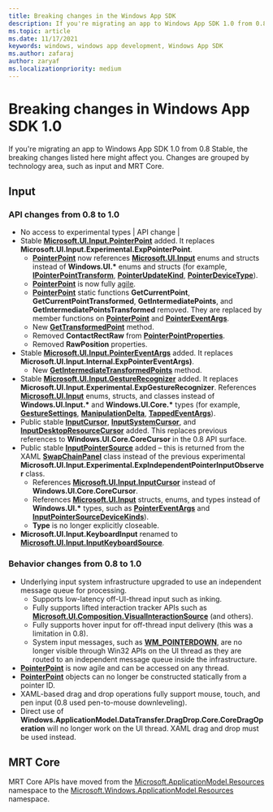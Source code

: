 ```yaml
---
title: Breaking changes in the Windows App SDK
description: If you're migrating an app to Windows App SDK 1.0 from 0.8 Stable, the breaking changes listed here might affect you. Changes are grouped by technology area, such as input and MRT Core.
ms.topic: article
ms.date: 11/17/2021
keywords: windows, windows app development, Windows App SDK 
ms.author: zafaraj
author: zaryaf
ms.localizationpriority: medium
---
```


# Breaking changes in Windows App SDK 1.0

If you're migrating an app to Windows App SDK 1.0 from 0.8 Stable, the breaking changes listed here might affect you. Changes are grouped by technology area, such as input and MRT Core.

## Input

### API changes from 0.8 to 1.0

- No access to experimental types | API change |
- Stable [**Microsoft.UI.Input.PointerPoint**](/windows/winui/api/microsoft.ui.input.pointerpoint) added. It replaces **Microsoft.UI.Input.Experimental.ExpPointerPoint**.
  - [**PointerPoint**](/windows/winui/api/microsoft.ui.input.pointerpoint) now references [**Microsoft.UI.Input**](/windows/winui/api/microsoft.ui.input) enums and structs instead of **Windows.UI.\*** enums and structs (for example, [**IPointerPointTransform**](/windows/winui/api/microsoft.ui.input.ipointerpointtransform), [**PointerUpdateKind**](/windows/winui/api/microsoft.ui.input.pointerupdatekind), [**PointerDeviceType**](/windows/winui/api/microsoft.ui.input.pointerdevicetype)).
  - [**PointerPoint**](/windows/winui/api/microsoft.ui.input.pointerpoint) is now fully [agile](/windows/uwp/cpp-and-winrt-apis/agile-objects).
  - [**PointerPoint**](/windows/winui/api/microsoft.ui.input.pointerpoint) static functions **GetCurrentPoint**, **GetCurrentPointTransformed**, **GetIntermediatePoints**, and **GetIntermediatePointsTransformed** removed. They are replaced by member functions on [**PointerPoint**](/windows/winui/api/microsoft.ui.input.pointerpoint) and [**PointerEventArgs**](/windows/winui/api/microsoft.ui.input.pointereventargs).
  - New [**GetTransformedPoint**](/windows/winui/api/microsoft.ui.input.pointerpoint.gettransformedpoint) method.
  - Removed **ContactRectRaw** from [**PointerPointProperties**](/windows/winui/api/microsoft.ui.input.pointerpointproperties).
  - Removed **RawPosition** properties.
- Stable [**Microsoft.UI.Input.PointerEventArgs**](/windows/winui/api/microsoft.ui.input.pointereventargs) added. It replaces **Microsoft.UI.Input.Internal.ExpPointerEventArgs)**.
  - New [**GetIntermediateTransformedPoints**](/windows/winui/api/microsoft.ui.input.pointereventargs.getintermediatetransformedpoints) method.
- Stable [**Microsoft.UI.Input.GestureRecognizer**](/windows/winui/api/microsoft.ui.input.gesturerecognizer) added. It replaces **Microsoft.UI.Input.Experimental.ExpGestureRecognizer**. References [**Microsoft.UI.Input**](/windows/winui/api/microsoft.ui.input) enums, structs, and classes instead of **Windows.UI.Input.\*** and **Windows.UI.Core.\*** types (for example, [**GestureSettings**](/windows/winui/api/microsoft.ui.input.gesturesettings), [**ManipulationDelta**](/windows/winui/api/microsoft.ui.input.manipulationdelta), [**TappedEventArgs**](/windows/winui/api/microsoft.ui.input.tappedeventargs)).
- Public stable [**InputCursor**](/windows/winui/api/microsoft.ui.input.inputcursor), [**InputSystemCursor**](/windows/winui/api/microsoft.ui.input.inputsystemcursor), and [**InputDesktopResourceCursor**](/windows/winui/api/microsoft.ui.input.inputdesktopresourcecursor) added. This replaces previous references to **Windows.UI.Core.CoreCursor** in the 0.8 API surface.
- Public stable [**InputPointerSource**](/windows/winui/api/microsoft.ui.input.inputpointersource) added – this is returned from the XAML [**SwapChainPanel**](/windows/winui/api/microsoft.ui.xaml.controls.swapchainpanel) class instead of the previous experimental **Microsoft.UI.Input.Experimental.ExpIndependentPointerInputObserver** class.
  - References [**Microsoft.UI.Input.InputCursor**](/windows/winui/api/microsoft.ui.input.inputcursor) instead of **Windows.UI.Core.CoreCursor**.
  - References [**Microsoft.UI.Input**](/windows/winui/api/microsoft.ui.input) structs, enums, and types instead of **Windows.UI.\*** types, such as  [**PointerEventArgs**](/windows/winui/api/microsoft.ui.input.pointereventargs) and [**InputPointerSourceDeviceKinds**](/windows/winui/api/microsoft.ui.input.inputpointersourcedevicekinds)).
  - **Type** is no longer explicitly closeable.
- **Microsoft.UI.Input.KeyboardInput** renamed to [**Microsoft.UI.Input.InputKeyboardSource**](/windows/winui/api/microsoft.ui.input.inputkeyboardsource).

### Behavior changes from 0.8 to 1.0

- Underlying input system infrastructure upgraded to use an independent message queue for processing.
  - Supports low-latency off-UI-thread input such as inking.
  - Fully supports lifted interaction tracker APIs such as [**Microsoft.UI.Composition.VisualInteractionSource**](/windows/winui/api/microsoft.ui.composition.interactions.visualinteractionsource) (and others).
  - Fully supports hover input for off-thread input delivery (this was a limitation in 0.8).
  - System input messages, such as [**WM_POINTERDOWN**](/windows/win32/inputmsg/wm-pointerdown), are no longer visible through Win32 APIs on the UI thread as they are routed to an independent message queue inside the infrastructure.
- [**PointerPoint**](/windows/winui/api/microsoft.ui.input.pointerpoint) is now agile and can be accessed on any thread.
- [**PointerPoint**](/windows/winui/api/microsoft.ui.input.pointerpoint) objects can no longer be constructed statically from a pointer ID.
- XAML-based drag and drop operations fully support mouse, touch, and pen input (0.8 used pen-to-mouse downleveling).
- Direct use of **Windows.ApplicationModel.DataTransfer.DragDrop.Core.CoreDragOperation** will no longer work on the UI thread. XAML drag and drop must be used instead.

## MRT Core  

MRT Core APIs have moved from the [Microsoft.ApplicationModel.Resources](/windows/windows-app-sdk/api/winrt/microsoft.applicationmodel.resources) namespace to the [Microsoft.Windows.ApplicationModel.Resources](/windows/windows-app-sdk/api/winrt/microsoft.windows.applicationmodel.resources) namespace.
